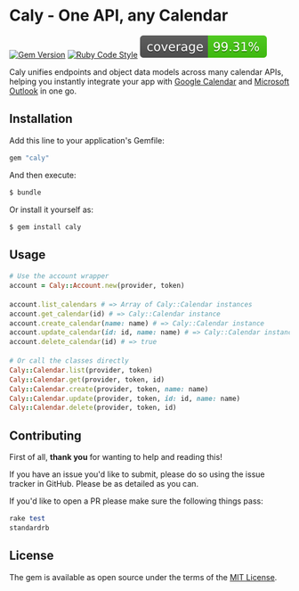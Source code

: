 # Caly - One API, any Calendar
[![Gem Version](https://badge.fury.io/rb/caly.svg)](https://badge.fury.io/rb/caly)
[![Ruby Code Style](https://img.shields.io/badge/code_style-standard-brightgreen.svg)](https://github.com/standardrb/standard)
[![Coverage](badge.svg)](https://github.com/Lucas-Hudson/caly)

Caly unifies endpoints and object data models across many calendar APIs, helping you instantly integrate your app with 
[Google Calendar](https://developers.google.com/calendar/api/guides/overview) and 
[Microsoft Outlook](https://learn.microsoft.com/en-us/graph/api/resources/calendar?view=graph-rest-1.0) in one go.

## Installation
Add this line to your application's Gemfile:

```ruby
gem "caly"
```

And then execute:
```bash
$ bundle
```

Or install it yourself as:
```bash
$ gem install caly
```

## Usage
```ruby
# Use the account wrapper
account = Caly::Account.new(provider, token)

account.list_calendars # => Array of Caly::Calendar instances
account.get_calendar(id) # => Caly::Calendar instance
account.create_calendar(name: name) # => Caly::Calendar instance
account.update_calendar(id: id, name: name) # => Caly::Calendar instance
account.delete_calendar(id) # => true

# Or call the classes directly
Caly::Calendar.list(provider, token)
Caly::Calendar.get(provider, token, id)
Caly::Calendar.create(provider, token, name: name)
Caly::Calendar.update(provider, token, id: id, name: name)
Caly::Calendar.delete(provider, token, id)
```

## Contributing
First of all, **thank you** for wanting to help and reading this!

If you have an issue you'd like to submit, please do so using the issue tracker in GitHub. Please be as detailed as you can.

If you'd like to open a PR please make sure the following things pass:

```ruby
rake test
standardrb
```

## License
The gem is available as open source under the terms of the [MIT License](https://opensource.org/licenses/MIT).
